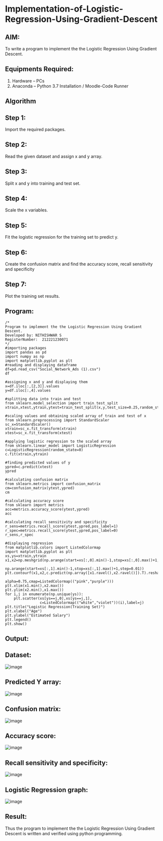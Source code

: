 # Implementation-of-Logistic-Regression-Using-Gradient-Descent

## AIM:
To write a program to implement the the Logistic Regression Using Gradient Descent.

## Equipments Required:
1. Hardware – PCs
2. Anaconda – Python 3.7 Installation / Moodle-Code Runner

## Algorithm
## Step 1:
Import the required packages.
## Step 2:

Read the given dataset and assign x and y array.
## Step 3:

Split x and y into training and test set.
## Step 4:

Scale the x variables.
## Step 5:

Fit the logistic regression for the training set to predict y.
## Step 6:

Create the confusion matrix and find the accuracy score, recall sensitivity and specificity
## Step 7:

Plot the training set results.
## Program:
```
/*
Program to implement the the Logistic Regression Using Gradient Descent.
Developed by: NITHISHWAR S
RegisterNumber:  212221230071
*/
#importing packages
import pandas as pd
import numpy as np
import matplotlib.pyplot as plt
#reading and displaying dataframe
df=pd.read_csv("Social_Network_Ads (1).csv")
df

#assigning x and y and displaying them
x=df.iloc[:,[2,3]].values
y=df.iloc[:,4].values 

#splitting data into train and test
from sklearn.model_selection import train_test_split
xtrain,xtest,ytrain,ytest=train_test_split(x,y,test_size=0.25,random_state=0)

#scaling values and obtaining scaled array of train and test of x
from sklearn.preprocessing import StandardScaler
sc_x=StandardScaler()
xtrain=sc_x.fit_transform(xtrain)
xtest=sc_x.fit_transform(xtest)

#applying logistic regression to the scaled array
from sklearn.linear_model import LogisticRegression
c=LogisticRegression(random_state=0)
c.fit(xtrain,ytrain)

#finding predicted values of y
ypred=c.predict(xtest)
ypred

#calculating confusion matrix
from sklearn.metrics import confusion_matrix
cm=confusion_matrix(ytest,ypred)
cm

#calculating accuracy score
from sklearn import metrics
acc=metrics.accuracy_score(ytest,ypred)
acc

#calculating recall sensitivity and specificity
r_sens=metrics.recall_score(ytest,ypred,pos_label=1)
r_spec=metrics.recall_score(ytest,ypred,pos_label=0)
r_sens,r_spec

#displaying regression 
from matplotlib.colors import ListedColormap
import matplotlib.pyplot as plt
xs,ys=xtrain,ytrain
x1,x2=np.meshgrid(np.arange(start=xs[:,0].min()-1,stop=xs[:,0].max()+1,step=0.01),
               np.arange(start=xs[:,1].min()-1,stop=xs[:,1].max()+1,step=0.01))
plt.contourf(x1,x2,c.predict(np.array([x1.ravel(),x2.ravel()]).T).reshape(x1.shape),
                            alpha=0.75,cmap=ListedColormap(("pink","purple")))
plt.xlim(x1.min(),x2.max())
plt.ylim(x2.min(),x1.max())
for i,j in enumerate(np.unique(ys)):
    plt.scatter(xs[ys==j,0],xs[ys==j,1],
                c=ListedColormap(("white","violet"))(i),label=j)
plt.title("Logistic Regression(Training Set)")
plt.xlabel("Age")
plt.ylabel("Estimated Salary")
plt.legend()
plt.show()

```

## Output:
## Dataset:
![image](https://user-images.githubusercontent.com/94164665/173245587-5b65014d-f989-48ab-baff-8a0411ddcae4.png)

## Predicted Y array:
![image](https://user-images.githubusercontent.com/94164665/173245607-24b201d5-d4a0-4f8e-9ce0-8c1729988d41.png)

## Confusion matrix:
![image](https://user-images.githubusercontent.com/94164665/173245626-2c878822-2172-4e91-ad98-60e3ac5abd92.png)

## Accuracy score:
![image](https://user-images.githubusercontent.com/94164665/173245641-eaf0aa83-440d-4455-b465-4e2ea0d591bb.png)

## Recall sensitivity and specificity:
![image](https://user-images.githubusercontent.com/94164665/173245652-9f1994c6-3305-4614-9a75-fcba85367042.png)

## Logistic Regression graph:
![image](https://user-images.githubusercontent.com/94164665/173245674-8e879a2a-33c7-451b-aed6-0d1580fab53b.png)


## Result:
Thus the program to implement the the Logistic Regression Using Gradient Descent is written and verified using python programming.

